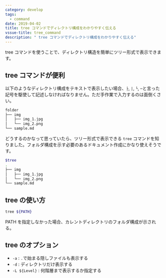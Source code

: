 ```yaml
---
category: develop
tags:
  - command
date: 2019-04-02
title: tree コマンドでディレクトリ構成をわかりやすく伝える
vssue-title: tree_command
description: " tree コマンドでディレクトリ構成をわかりやすく伝える"
---
```


tree コマンドを使うことで、ディレクトリ構造を簡単にツリー形式で表示できます。

<!-- more -->

## tree コマンドが便利

以下のようなディレクトリ構成をテキストで表示したい場合、`├`, `|`, `└`, `─`と言った記号を駆使して記述しなければなりません。ただ手作業で入力するのは面倒くさい。

```bash
folder
├── img
│   ├── img_1.jpg
│   └── img_2.png
└── sample.md
```

どうするのかなって思っていたら、ツリー形式で表示できる `tree` コマンドを知りました。フォルダ構成を示す必要のあるドキュメント作成にかなり使えそうです。

```bash
$tree 
.
├── img
│   ├── img_1.jpg
│   └── img_2.png
└── sample.md
```

## tree の使い方

``` bash
tree ${PATH}
```

PATH を指定しなかった場合、カレントディレクトリのフォルダ構成が示される。

## tree のオプション

- `-a` : `.`で始まる隠しファイルも表示する
- `-d` : ディレクトリだけ表示する
- `-L ${Level}` : 何階層まで表示するか指定する
